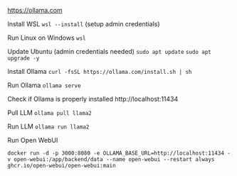 
https://ollama.com

Install WSL `wsl --install` (setup admin credentials)

Run Linux on Windows 
`wsl`

Update Ubuntu (admin credentials needed)
`sudo apt update`
`sudo apt upgrade -y`

Install Ollama
`curl -fsSL https://ollama.com/install.sh | sh`

Run Ollama
`ollama serve`

Check if Ollama is properly installed
http://localhost:11434

Pull LLM
`ollama pull llama2`

Run LLM
`ollama run llama2`


Run Open WebUI

`docker run -d -p 3000:8080 -e OLLAMA_BASE_URL=http://localhost:11434 -v open-webui:/app/backend/data --name open-webui --restart always ghcr.io/open-webui/open-webui:main`